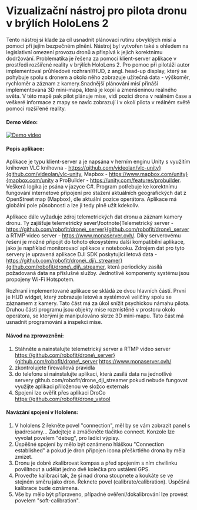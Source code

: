 # Vizualizační nástroj pro pilota dronu v brýlích HoloLens 2

Tento nástroj si klade za cíl usnadnit plánovací rutinu obvyklých misí a pomoci při jejím bezpečném plnění. Nástroj byl vytvořen také s ohledem na legislativní omezení provozu dronů a přispívá k jejich korektnímu dodržování. Problematika je řešena za pomocí klient-server aplikace v prostředí rozšířené reality v brýlích HoloLens 2. Pro pomoc při pilotáži autor implementoval průhledové rozhraní/HUD, z angl. head-up display, který se pohybuje spolu s dronem a okolo něho zobrazuje užitečná data - výškoměr, rychloměr a záznam z kamery.Snadnější plánování misí přináší implementovaná 3D mini-mapa, která je kopií a zmenšeninou reálného světa. V této mapě pak pilot plánuje mise, vidí pozici drona v reálném čase a veškeré informace z mapy se navíc zobrazují i v okolí pilota v reálném světě pomocí rozšířené reality.

#### Demo video:
[![Demo video](https://img.youtube.com/vi/PgQNG-16zcc/0.jpg)](https://www.youtube.com/watch?v=PgQNG-16zcc)

#### Popis aplikace:
Aplikace je typu klient-server a je napsána v herním enginu Unity s využitím knihoven VLC knihovna - https://github.com/videolan/vlc-unity}{github.com/videolan/vlc-unity, Mapbox - https://www.mapbox.com/unity}{mapbox.com/unity a ProBuilder - https://unity.com/features/probuilder. Veškerá logika je psána v jazyce C\#. Program potřebuje ke korektnímu fungování internetové připojení pro stažení aktuálních geografických dat z OpenStreet map (Mapbox), dle aktuální pozice operátora. Aplikace má globální pole působnosti a lze ji tedy plně užít kdekoliv. 

Aplikace dále vyžaduje zdroj telemetrických dat dronu a záznam kamery dronu. Ty zajišťuje telemetrický sever\footnote{Telemetrický server - https://github.com/robofit/drone\_server}{github.com/robofit/drone\_server a RTMP video server - https://www.monaserver.ovh/. Díky serverovému řešení je možné připojit do tohoto ekosystému další kompatibilní aplikace, jako je například monitorovací aplikace v notebooku. Zdrojem dat pro tyto servery je upravená aplikace DJI SDK poskytující letová data - https://github.com/robofit/drone\_dji\_streamer}{github.com/robofit/drone\_dji\_streamer, která periodicky zasílá požadovaná data na příslušné služby. Jednotlivé komponenty systému jsou propojeny Wi-Fi Hotspotem. 

Rozhraní implementované aplikace se skládá ze dvou hlavních částí. První je HUD widget, který zobrazuje letové a systémové veličiny spolu se záznamem z kamery. Tato část má za úkol snížit psychickou námahu pilota.  Druhou částí programu jsou objekty mise rozmístěné v prostoru okolo operátora, se kterými je manipulováno skrze 3D mini-mapu. Tato část má usnadnit programování a inspekci mise.

#### Návod na zprovoznění:
1. Stáhněte a nainstalujte telemetrický server a RTMP video server
https://github.com/robofit/drone\_server}{github.com/robofit/drone\_server
https://www.monaserver.ovh/
2. zkontrolujete firewallová pravidla
3. do telefonu si nainstalujte aplikaci, která zasílá data na jednotlivé servery
github.com/robofit/drone\_dji\_streamer
pokud nebude fungovat využijte aplikaci přiloženou ve složco externals
5. Spojení lze ověřit přes aplikaci DroCo
https://github.com/robofit/drone_vstool

#### Navázání spojení v Hololens:
1. V hololens 2 řekněte povel "connection", měl by se vám zobrazit panel s ipadresamy... Zadejteje a zmáčkněte tlačítko connect. Konzole lze vyvolat povelem "debug", pro ladící výpisy.
2. Úspěšné spojení by mělo být oznámeno hláškou "Connection established" a pokud je dron připojen icona přeškrtlého drona by měla zmizet.
3. Dronu je dobré zkalibrovat kompas a před spojením s ním chvilinku povílítnout a udělat jedno dvě kolečka pro ustálení GPS.
4. Proveďte kalibraci tak, že si nad drona stoupnete a koukáte se ve stejném směru jako dron. Řeknete povel (calibrate/calibration). Úspěšná kalibrace bude oznámena.
5. Vše by mělo být připraveno, případné ověření/dokalibrování lze provést povelem "soft-calibration".
